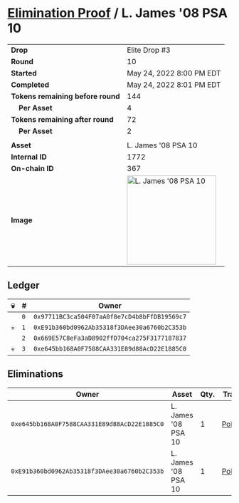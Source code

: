 # [Elimination Proof](./readme.md) / L. James &#039;08 PSA 10

|||
|---|---|
| **Drop** | Elite Drop #3 |
| **Round** | 10 |
| **Started** | May 24, 2022 8:00 PM EDT |
| **Completed** | May 24, 2022 8:01 PM EDT |
| **Tokens remaining before round** | 144 |
| **&nbsp;&nbsp;&nbsp;&nbsp;Per Asset** | 4 |
| **Tokens remaining after round** | 72 |
| **&nbsp;&nbsp;&nbsp;&nbsp;Per Asset** | 2 |
| | |
| **Asset** | L. James &#039;08 PSA 10 |
| **Internal ID** | 1772 |
| **On-chain ID** | 367 |
| **Image** | <img src="https://tcdn.blokpax.com/9648a5d9-184d-4666-b8b4-a9cdcc9ba741/f4f1daf4f95502c158cffbbed3900042f15852f1d944310b03e7f8866566b7c3.png" height="200" alt="L. James &#039;08 PSA 10" /> |

## Ledger

| 💀 | # | Owner |
| --- | --- | --- |
|  | `0` | `0x97711BC3ca504F07aA0f8e7cD4b8bFfDB19569c7` |
| 💀 | `1` | `0xE91b360bd0962Ab35318f3DAee30a6760b2C353b` |
|  | `2` | `0x669E57C8eFa3aD8902ffD704ca275F3177187837` |
| 💀 | `3` | `0xe645bb168A0F7588CAA331E89d88AcD22E1885C0` |


## Eliminations

| Owner | Asset | Qty. | Transaction |
| --- | --- | --- | --- |
| `0xe645bb168A0F7588CAA331E89d88AcD22E1885C0` | L. James '08 PSA 10 | 1 | [Polygonscan](https://polygonscan.com/tx/0xfe53bec3b262cd74274350e0b8e5a0702651186fe327af3b1a42175efc991d11) |
| `0xE91b360bd0962Ab35318f3DAee30a6760b2C353b` | L. James '08 PSA 10 | 1 | [Polygonscan](https://polygonscan.com/tx/0xba89d7637e904993ea155479a7b163249c014da1cb98c39af2143ed9a6973f3e) |

